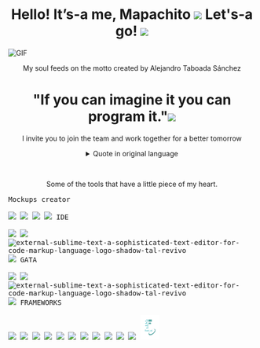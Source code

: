<h1 align="center">
Hello! It’s-a me, Mapachito  <img src="https://media.giphy.com/media/hvRJCLFzcasrR4ia7z/giphy.gif" width="30">  Let's-a go! <img src="https://media1.giphy.com/media/l4FGtP1BqMzxz8Gbu/giphy.gif?cid=ecf05e47j0ea5gxlk27lay5hz26ung7la84mt7fxmnkxv41l&ep=v1_stickers_search&rid=giphy.gif&ct=s" width="60">  </h1> 
<img align="left" alt="GIF" src="https://media3.giphy.com/media/YlTdOo06ACyici7YJ5/giphy.gif?cid=ecf05e477natndxnmf0viirm7rvf3lhajpb7sr7hxwwhljue&ep=v1_stickers_search&rid=giphy.gif&ct=s" />
    <br>

<p align="center"> My soul feeds on the motto created by Alejandro Taboada Sánchez </p>
  <h1 align = "center" >"If you can imagine it you can program it."<img src="https://github.com/TheDudeThatCode/TheDudeThatCode/blob/master/Assets/Earth.gif" width="25px"></h1> 
<p align="center"> I invite you to join the team and work together for a better tomorrow</p>

<details align="center"><summary>Quote in original language </summary> <p align="center">Mi espiritu se alimenta del lema creado por Alejandro Taboada Sánchez </p>
<h1>"Si lo puedes imaginar lo puedes programar."<img src="https://github.com/TheDudeThatCode/TheDudeThatCode/blob/master/Assets/Earth.gif" width="24px"></h1> 
<p align="center">Te invito a unirte al team y trabajar juntos por un mañana mejor </p>
 </details>

<p style="display: inline-block;" align="center">
<p align="center"> Some of the tools that have a little piece of my heart. </p>
  <kbd>
    <kbd>Mockups creator</kbd>
    <br>
    <br>
    <img width="40px" src="https://cdn.jsdelivr.net/gh/devicons/devicon/icons/figma/figma-original.svg" /> 
    <img width="40px" src="https://cdn.jsdelivr.net/gh/devicons/devicon/icons/photoshop/photoshop-line.svg" /> 
    <img width="40px" src="https://cdn.jsdelivr.net/gh/devicons/devicon/icons/xd/xd-plain.svg" /> 
    <img width="40px" src="https://cdn.jsdelivr.net/gh/devicons/devicon/icons/canva/canva-original.svg" />
  </kbd>
    
  <kbd>
    <kbd>IDE </kbd>
    <br>
    <br>
    <img width="40px" src="https://cdn.jsdelivr.net/gh/devicons/devicon/icons/vscode/vscode-original.svg" /> 
    <img width="40px" src="https://cdn.jsdelivr.net/gh/devicons/devicon/icons/visualstudio/visualstudio-plain.svg" /> 
    <img width="40px" src="https://img.icons8.com/external-tal-revivo-shadow-tal-revivo/24/external-sublime-text-a-sophisticated-text-editor-for-code-markup-language-logo-shadow-tal-revivo.png" alt="external-sublime-text-a-sophisticated-text-editor-for-code-markup-language-logo-shadow-tal-revivo" /> 
    <img width="40px" src="https://img.icons8.com/?size=48&id=lOqoeP2Zy02f&format=png" />
  </kbd>

  
   <kbd>
 <kbd>GATA</kbd>
    <br>
    <br>
    <img width="40px" src="https://img.icons8.com/?size=64&id=dSnah6CSCxRG&format=png" /> 
    <img width="40px" src="https://cdn.jsdelivr.net/gh/devicons/devicon/icons/visualstudio/visualstudio-plain.svg" /> 
    <img width="40px" src="https://img.icons8.com/external-tal-revivo-shadow-tal-revivo/24/external-sublime-text-a-sophisticated-text-editor-for-code-markup-language-logo-shadow-tal-revivo.png" alt="external-sublime-text-a-sophisticated-text-editor-for-code-markup-language-logo-shadow-tal-revivo" /> 
    <img width="40px" src="https://img.icons8.com/?size=48&id=lOqoeP2Zy02f&format=png" />
  </kbd>

   <kbd>
 <kbd>FRAMEWORKS</kbd>
    <br>
    <br>
    <img width="40px" src="https://img.icons8.com/?size=64&id=dSnah6CSCxRG&format=png" /> 
    <img width="40px" src="https://img.icons8.com/?size=64&id=t4YbEbA834uH&format=png" /> 
    <img width="40px" src="https://img.icons8.com/?size=64&id=tbleCw0ch6QC&format=png" /> 
    <img width="40px" src="https://img.icons8.com/?size=64&id=O6SWwpPIM0GB&format=png" />
    <img width="40px" src="https://img.icons8.com/?size=24&id=MOXQrrrUbTVA&format=png" />
    <img width="40px" src="https://img.icons8.com/?size=64&id=HeYO04zXqCbr&format=png" />
    <img width="40px" src="https://img.icons8.com/?size=48&id=WRRjYsSsuhp1&format=png" />
    <img width="40px" src="https://img.icons8.com/?size=96&id=dXPwVQPCXRrV&format=png&color=FFFFFF" />
    <img width="40px" src="https://img.icons8.com/?size=96&id=bpip0gGiBLT1&format=png" />
    <img width="40px" src="https://img.icons8.com/?size=96&id=_BTyk4vBumjx&format=png" />
    <img width="40px" src="https://img.icons8.com/?size=96&id=QF5zpaaq4QZf&format=png" />
    <img width="40px" src="https://raw.githubusercontent.com/fastai/logos/main/fastai_small.png" />

  </kbd>
